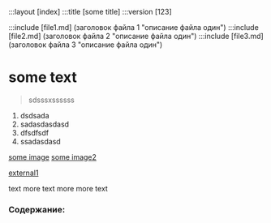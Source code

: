 :::layout [index]
:::title [some title]
:::version [123]

:::include [file1.md] (заголовок файла 1 "описание файла один")
:::include [file2.md] (заголовок файла 2 "описание файла один")
:::include [file3.md] (заголовок файла 3 "описание файла один")

# some text

> sdsssxssssss 


1. dsdsada
2. sadasdasdasd
3. dfsdfsdf
  1. ssadasdasd

[some image](static/js/gumshoe.js)
[some image2](/static/js/gumshoe.js)

[external1](https://github.com/evgzakharov/md_parser)
 
text
more text
more more text

### Содержание: